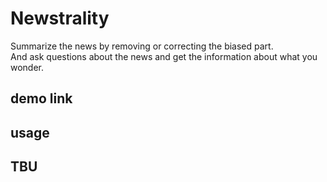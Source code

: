 # Newstrality
Summarize the news by removing or correcting the biased part.   
And ask questions about the news and get the information about what you wonder.
## demo link

## usage

## TBU
